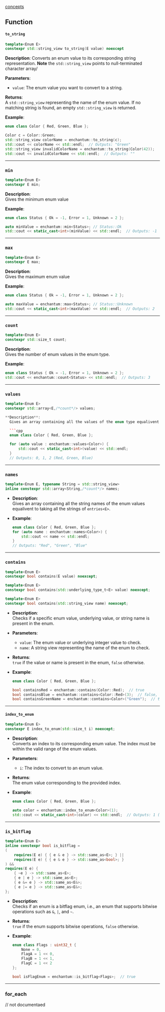 [concepts](concepts.md)

## Function

#### `to_string`

```cpp
template<Enum E>
constexpr std::string_view to_string(E value) noexcept
```

**Description**:
  Converts an enum value to its corresponding string representation. 
  **Note** the `std::string_view` points to null-terminated character array/ 

**Parameters**:  
  - `value`: The enum value you want to convert to a string.

**Returns**:  
  A `std::string_view` representing the name of the enum value. If no matching string is found, an empty `std::string_view` is returned.

**Example**:
  ```cpp
  enum class Color { Red, Green, Blue };

  Color c = Color::Green;
  std::string_view colorName = enchantum::to_string(c);
  std::cout << colorName << std::endl;  // Outputs: "Green"
  std::string_view invalidColorName = enchantum::to_string(Color(42));
  std::cout << invalidColorName << std::endl;  // Outputs: ""
  ```

---

### `min`

```cpp
template<Enum E>
constexpr E min;
```

**Description**:  
  Gives the minimum enum value

**Example**:
  ```cpp
  enum class Status { Ok = -1, Error = 1, Unknown = 2 };

  auto minValue = enchantum::min<Status>; // Status::Ok
  std::cout << static_cast<int>(minValue) << std::endl;  // Outputs: -1
  ```

---

### `max`

```cpp
template<Enum E>
constexpr E max;
```

**Description**:  
  Gives the maximum enum value

**Example**:
  ```cpp
  enum class Status { Ok = -1, Error = 1, Unknown = 2 };

  auto maxValue = enchantum::max<Status>; // Status::Unknown
  std::cout << static_cast<int>(maxValue) << std::endl;  // Outputs: 2
  ```

---

### `count`

```cpp
template<Enum E>
constexpr std::size_t count;
```

**Description**:  
  Gives the number of enum values in the enum type.

**Example**:
  ```cpp
  enum class Status { Ok = -1, Error = 1, Unknown = 2 };
  std::cout << enchantum::count<Status> << std::endl;  // Outputs: 3
  ```

---

### `values`

```cpp
template<Enum E>
constexpr std::array<E,/*count*/> values;

**Description**:  
  Gives an array containing all the values of the enum type equalivent to taking the elements of `entries<E>` in sorted order.

  ```cpp
  enum class Color { Red, Green, Blue };

  for (auto value : enchantum::values<Color>) {
      std::cout << static_cast<int>(value) << std::endl;
  }
  // Outputs: 0, 1, 2 (Red, Green, Blue)
  ```

---

### `names`

```cpp
template<Enum E, typename String = std::string_view>
inline constexpr std::array<String,/*count*/> names;
```

- **Description**:  
  Gives an array containing all the string names of the enum values equalivent to taking all the strings of `entries<E>`.

- **Example**:
  ```cpp
  enum class Color { Red, Green, Blue };
  for (auto name : enchantum::names<Color>) {
      std::cout << name << std::endl;
  }
  // Outputs: "Red", "Green", "Blue"
  ```

---

### `contains`

```cpp
template<Enum E>
constexpr bool contains(E value) noexcept;

template<Enum E>
constexpr bool contains(std::underlying_type_t<E> value) noexcept;

template<Enum E>
constexpr bool contains(std::string_view name) noexcept;

```

- **Description**:  
  Checks if a specific enum value, underlying value, or string name is present in the enum.

- **Parameters**:
  - `value`: The enum value or underlying integer value to check.
  - `name`: A string view representing the name of the enum to check.

- **Returns**:  
  `true` if the value or name is present in the enum, `false` otherwise.

- **Example**:
  ```cpp
  enum class Color { Red, Green, Blue };

  bool containsRed = enchantum::contains(Color::Red);  // true
  bool containsBlue = enchantum::contains<Color::Red>(3);  // false, no such value
  bool containsGreenName = enchantum::contains<Color>("Green");  // true
  ```

---

#### `index_to_enum`

```cpp
template<Enum E>
constexpr E index_to_enum(std::size_t i) noexcept;
```

- **Description**:  
  Converts an index to its corresponding enum value. The index must be within the valid range of the enum values.

- **Parameters**:
  - `i`: The index to convert to an enum value.

- **Returns**:  
  The enum value corresponding to the provided index.

- **Example**:
  ```cpp
  enum class Color { Red, Green, Blue };

  auto color = enchantum::index_to_enum<Color>(1);
  std::cout << static_cast<int>(color) << std::endl;  // Outputs: 1 (Green)
  ```

---

### `is_bitflag`

```cpp
template<Enum E>
inline constexpr bool is_bitflag =  
(
    requires(E e) { { e & e } -> std::same_as<E>; } ||
    requires(E e) { { e & e } -> std::same_as<bool>; }
) &&
requires(E e) {
    { ~e } -> std::same_as<E>;
    { e | e } -> std::same_as<E>;
    { e &= e } -> std::same_as<E&>;
    { e |= e } -> std::same_as<E&>;
};
```

- **Description**:  
  Checks if an enum is a bitflag enum, i.e., an enum that supports bitwise operations such as `&`, `|`, and `~`.

- **Returns**:  
  `true` if the enum supports bitwise operations, `false` otherwise.

- **Example**:
  ```cpp
  enum class Flags : uint32_t {
      None = 0,
      FlagA = 1 << 0,
      FlagB = 1 << 1,
      FlagC = 1 << 2
  };

  bool isFlagEnum = enchantum::is_bitflag<Flags>;  // true
  ```

---

### for_each

// not documentaed
